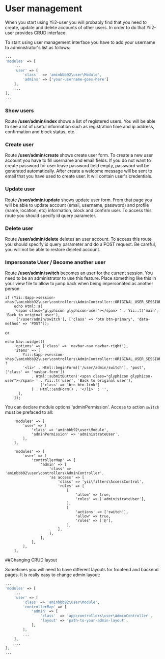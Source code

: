 # User management

When you start using Yii2-user you will probably find that you need to create, update and delete accounts of other users.
In order to do that Yii2-user provides CRUD interface.

To start using user management interface you have to add your username to administrator's list as follows:


```php
...
'modules' => [
    ...
    'user' => [
        'class'  => 'aminbbb92\user\Module',
        'admins' => ['your-username-goes-here']
    ],
    ...
],
...
```

### Show users

Route **/user/admin/index** shows a list of registered users. You will be able to see a lot of useful information such
as registration time and ip address, confirmation and block status, etc.

### Create user

Route **/user/admin/create** shows create user form. To create a new user account you have to fill username and email
fields. If you do not want to create password for user leave password field empty, password will be generated automatically.
After create a welcome message will be sent to email that you have used to create user. It will contain user's credentials.

### Update user

Route **/user/admin/update** shows update user form. From that page you will be able to update account (email, username,
password) and profile (name, location, etc) information, block and confirm user. To access this route you should specify
id query parameter.

### Delete user

Route **/user/admin/delete** deletes an user account. To access this route you should specify id query parameter and do
a POST request. Be careful, you will not be able to restore deleted account.

### Impersonate User / Become another user

Route **/user/admin/switch** becomes an user for the current session. You need to be an administrator to use this
feature. Place something like this in your view file to allow to jump back when being impersonated as another person:

```
if (Yii::$app->session->has(\aminbbb92\user\controllers\AdminController::ORIGINAL_USER_SESSION_KEY))
    echo Html::a(
    '<span class="glyphicon glyphicon-user"></span> ' . Yii::t('main', 'Back to original user'),
     ['/user/admin/switch'], ['class' => 'btn btn-primary', 'data-method' => 'POST']);
```

or

```
echo Nav::widget([
    'options' => ['class' => 'navbar-nav navbar-right'],
    'items' => [
        Yii::$app->session->has(\aminbbb92\user\controllers\AdminController::ORIGINAL_USER_SESSION_KEY) ?
        '<li>' . Html::beginForm(['/user/admin/switch'], 'post', ['class' => 'navbar-form'])
            . Html::submitButton('<span class="glyphicon glyphicon-user"></span> ' . Yii::t('user', 'Back to original user'),
                ['class' => 'btn btn-link']
            ) . Html::endForm() . '</li>' : '',
      ],
    ]);
```

You can declare module options 'adminPermission'. Access to action `switch` must be prefaced to all:
```
    'modules' => [
        'user' => [
            'class' => 'aminbbb92\user\Module',
            'adminPermission' => 'administrateUser',
        ],
    ],
```
```
    'modules' => [
        'user' => [
            'controllerMap' => [
                'admin' => [
                    'class' => 'aminbbb92\user\controllers\AdminController',
                    'as access' => [
                        'class' => 'yii\filters\AccessControl',
                        'rules' => [
                            [
                                'allow' => true,
                                'roles' => ['administrateUser'],
                            ],
                            [
                                'actions' => ['switch'],
                                'allow' => true,
                                'roles' => ['@'],
                            ],
                        ],
                    ],
                ],
            ],
        ],
    ],
```


##Changing CRUD layout

Sometimes you will need to have different layouts for frontend and backend pages. It is really easy to change admin layout:

```php
...
'modules' => [
    ...
    'user' => [
        'class' => 'aminbbb92\user\Module',
        'controllerMap' => [
            'admin' => [
                'class'  => 'app\controllers\user\AdminController',
                'layout' => 'path-to-your-admin-layout',
            ],
        ],
        ...
    ],
    ...
],
...
```
